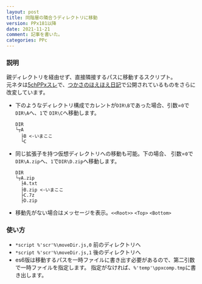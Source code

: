 ```yaml
---
layout: post
title: 同階層の隣合うディレクトリに移動
version: PPx181以降
date: 2021-11-21
comment: 記事を書いた。
categories: PPc
---
```

### 説明
親ディレクトリを経由せず、直接隣接するパスに移動するスクリプト。<BR>
元ネタは[5chPPxスレ](http://anago.5ch.net/test/read.cgi/software/1264624581/219)で、[つかさのほえほえ日記](http://hoehoetukasa.blogspot.com/2014/01/ppx_29.html)で公開されているものをさらに改変しています。<BR>
- 下のようなディレクトリ構成でカレントが`DIR\B`であった場合、引数=`0`で`DIR\A`へ、`1`で `DIR\C`へ移動します。

  ```clean
  DIR
  └┬A
    ├B <-いまここ
    └C
  ```

- 同じ拡張子を持つ仮想ディレクトリへの移動も可能。下の場合、
引数=`0`で`DIR\A.zip`へ、`1`で`DIR\D.zip`へ移動します。

  ```clean
  DIR
  └┬A.zip
    ├A.txt
    ├B.zip <-いまここ
    ├C.7z
    ├D.zip
  ```

- 移動先がない場合はメッセージを表示。`<<Root>>` `<Top>` `<Bottom>`

### 使い方
- `*script %'scr'%\moveDir.js,0` 前のディレクトリへ
- `*script %'scr'%\moveDir.js,1` 後のディレクトリへ
- es6版は移動するパスを一時ファイルに書き出す必要があるので、第二引数で一時ファイルを指定します。
指定がなければ、`%'temp'\ppxcomp.tmp`に書き出します。

<BR>
<script src="https://gist.github.com/tar80/766dd285e12ca745069fc418bfaea3b8.js"></script>
